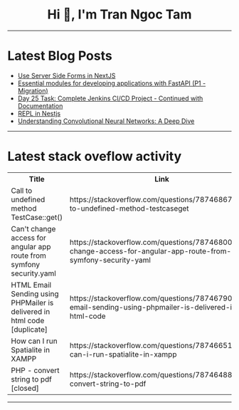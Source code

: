 <h1 align="center">Hi 👋, I'm Tran Ngoc Tam</h1>

---

# Latest Blog Posts 
<!-- BLOG-POST-LIST:START -->
- [Use Server Side Forms in NextJS](https://dev.to/jawadulhassan/use-server-side-forms-in-nextjs-1j31)
- [Essential modules for developing applications with FastAPI &lpar;P1 - Migration&rpar;](https://dev.to/pham_bach_7cded53e4c5439e/essential-modules-for-developing-applications-with-fastapi-4hkm)
- [Day 25 Task: Complete Jenkins CI/CD Project - Continued with Documentation](https://dev.to/oncloud7/day-25-task-complete-jenkins-cicd-project-continued-with-documentation-2p5a)
- [REPL in Nestjs](https://dev.to/rubiin/repl-in-nestjs-32ph)
- [Understanding Convolutional Neural Networks: A Deep Dive](https://dev.to/monish3004/understanding-convolutional-neural-networks-a-deep-dive-3pkg)
<!-- BLOG-POST-LIST:END -->

---

# Latest stack oveflow activity
<table>
  <tr><th>Title</th><th>Link</th></tr>
  <!-- STACKOVERFLOW:START --><tr><td>Call to undefined method TestCase::get&lpar;&rpar;</td><td>https://stackoverflow.com/questions/78746867/call-to-undefined-method-testcaseget</td></tr><tr><td>Can&#39;t change access for angular app route from symfony security.yaml</td><td>https://stackoverflow.com/questions/78746800/cant-change-access-for-angular-app-route-from-symfony-security-yaml</td></tr><tr><td>HTML Email Sending using PHPMailer is delivered in html code [duplicate]</td><td>https://stackoverflow.com/questions/78746790/html-email-sending-using-phpmailer-is-delivered-in-html-code</td></tr><tr><td>How can I run Spatialite in XAMPP</td><td>https://stackoverflow.com/questions/78746651/how-can-i-run-spatialite-in-xampp</td></tr><tr><td>PHP - convert string to pdf [closed]</td><td>https://stackoverflow.com/questions/78746488/php-convert-string-to-pdf</td></tr><!-- STACKOVERFLOW:END -->
</table>

---


